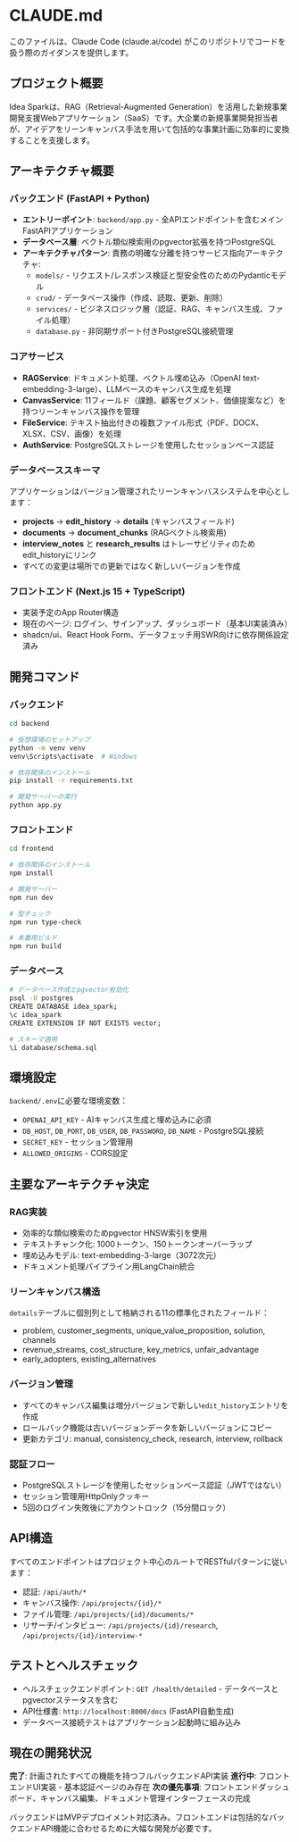 # CLAUDE.md

このファイルは、Claude Code (claude.ai/code) がこのリポジトリでコードを扱う際のガイダンスを提供します。

## プロジェクト概要

Idea Sparkは、RAG（Retrieval-Augmented Generation）を活用した新規事業開発支援Webアプリケーション（SaaS）です。大企業の新規事業開発担当者が、アイデアをリーンキャンバス手法を用いて包括的な事業計画に効率的に変換することを支援します。

## アーキテクチャ概要

### バックエンド (FastAPI + Python)
- **エントリーポイント**: `backend/app.py` - 全APIエンドポイントを含むメインFastAPIアプリケーション
- **データベース層**: ベクトル類似検索用のpgvector拡張を持つPostgreSQL
- **アーキテクチャパターン**: 責務の明確な分離を持つサービス指向アーキテクチャ:
  - `models/` - リクエスト/レスポンス検証と型安全性のためのPydanticモデル
  - `crud/` - データベース操作（作成、読取、更新、削除）
  - `services/` - ビジネスロジック層（認証、RAG、キャンバス生成、ファイル処理）
  - `database.py` - 非同期サポート付きPostgreSQL接続管理

### コアサービス
- **RAGService**: ドキュメント処理、ベクトル埋め込み（OpenAI text-embedding-3-large）、LLMベースのキャンバス生成を処理
- **CanvasService**: 11フィールド（課題、顧客セグメント、価値提案など）を持つリーンキャンバス操作を管理
- **FileService**: テキスト抽出付きの複数ファイル形式（PDF、DOCX、XLSX、CSV、画像）を処理
- **AuthService**: PostgreSQLストレージを使用したセッションベース認証

### データベーススキーマ
アプリケーションはバージョン管理されたリーンキャンバスシステムを中心とします：
- **projects** → **edit_history** → **details** (キャンバスフィールド)
- **documents** → **document_chunks** (RAGベクトル検索用)
- **interview_notes** と **research_results** はトレーサビリティのためedit_historyにリンク
- すべての変更は場所での更新ではなく新しいバージョンを作成

### フロントエンド (Next.js 15 + TypeScript)
- 実装予定のApp Router構造
- 現在のページ: ログイン、サインアップ、ダッシュボード（基本UI実装済み）
- shadcn/ui、React Hook Form、データフェッチ用SWR向けに依存関係設定済み

## 開発コマンド

### バックエンド
```bash
cd backend

# 仮想環境のセットアップ
python -m venv venv
venv\Scripts\activate  # Windows

# 依存関係のインストール
pip install -r requirements.txt

# 開発サーバーの実行
python app.py
```

### フロントエンド
```bash
cd frontend

# 依存関係のインストール
npm install

# 開発サーバー
npm run dev

# 型チェック
npm run type-check

# 本番用ビルド
npm run build
```

### データベース
```bash
# データベース作成とpgvector有効化
psql -U postgres
CREATE DATABASE idea_spark;
\c idea_spark
CREATE EXTENSION IF NOT EXISTS vector;

# スキーマ適用
\i database/schema.sql
```

## 環境設定

`backend/.env`に必要な環境変数：
- `OPENAI_API_KEY` - AIキャンバス生成と埋め込みに必須
- `DB_HOST`, `DB_PORT`, `DB_USER`, `DB_PASSWORD`, `DB_NAME` - PostgreSQL接続
- `SECRET_KEY` - セッション管理用
- `ALLOWED_ORIGINS` - CORS設定

## 主要なアーキテクチャ決定

### RAG実装
- 効率的な類似検索のためpgvector HNSW索引を使用
- テキストチャンク化: 1000トークン、150トークンオーバーラップ
- 埋め込みモデル: text-embedding-3-large（3072次元）
- ドキュメント処理パイプライン用LangChain統合

### リーンキャンバス構造
`details`テーブルに個別列として格納される11の標準化されたフィールド：
- problem, customer_segments, unique_value_proposition, solution, channels
- revenue_streams, cost_structure, key_metrics, unfair_advantage
- early_adopters, existing_alternatives

### バージョン管理
- すべてのキャンバス編集は増分バージョンで新しい`edit_history`エントリを作成
- ロールバック機能は古いバージョンデータを新しいバージョンにコピー
- 更新カテゴリ: manual, consistency_check, research, interview, rollback

### 認証フロー
- PostgreSQLストレージを使用したセッションベース認証（JWTではない）
- セッション管理用HttpOnlyクッキー
- 5回のログイン失敗後にアカウントロック（15分間ロック）

## API構造

すべてのエンドポイントはプロジェクト中心のルートでRESTfulパターンに従います：
- 認証: `/api/auth/*`
- キャンバス操作: `/api/projects/{id}/*`
- ファイル管理: `/api/projects/{id}/documents/*`
- リサーチ/インタビュー: `/api/projects/{id}/research`, `/api/projects/{id}/interview-*`

## テストとヘルスチェック

- ヘルスチェックエンドポイント: `GET /health/detailed` - データベースとpgvectorステータスを含む
- API仕様書: `http://localhost:8000/docs` (FastAPI自動生成)
- データベース接続テストはアプリケーション起動時に組み込み

## 現在の開発状況

**完了**: 計画されたすべての機能を持つフルバックエンドAPI実装
**進行中**: フロントエンドUI実装 - 基本認証ページのみ存在
**次の優先事項**: フロントエンドダッシュボード、キャンバス編集、ドキュメント管理インターフェースの完成

バックエンドはMVPデプロイメント対応済み。フロントエンドは包括的なバックエンドAPI機能に合わせるために大幅な開発が必要です。